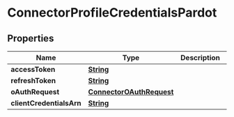 

# ConnectorProfileCredentialsPardot


## Properties

| Name | Type | Description | Notes |
|------------ | ------------- | ------------- | -------------|
|**accessToken** | [**String**](String.md) |  |  [optional] |
|**refreshToken** | [**String**](String.md) |  |  [optional] |
|**oAuthRequest** | [**ConnectorOAuthRequest**](ConnectorOAuthRequest.md) |  |  [optional] |
|**clientCredentialsArn** | [**String**](String.md) |  |  [optional] |



